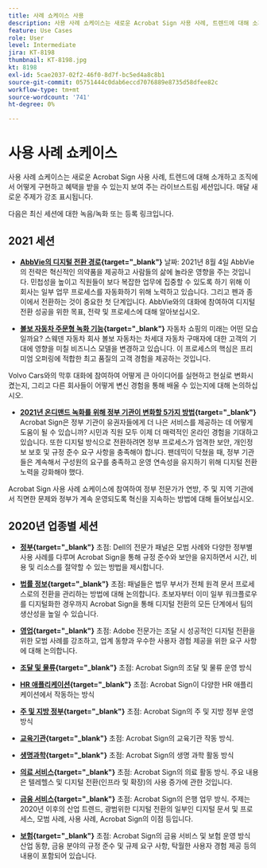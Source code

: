 ```yaml
---
title: 사례 쇼케이스 사용
description: 사용 사례 쇼케이스는 새로운 Acrobat Sign 사용 사례, 트렌드에 대해 소개하고, 조직이 이를 구현하고 혜택을 받는 방법을 보여주는 라이브스트림 세션입니다
feature: Use Cases
role: User
level: Intermediate
jira: KT-8198
thumbnail: KT-8198.jpg
kt: 8198
exl-id: 5cae2037-02f2-46f0-8d7f-bc5ed4a8c8b1
source-git-commit: 05751444c0dab6eccd7076889e8735d58dfee82c
workflow-type: tm+mt
source-wordcount: '741'
ht-degree: 0%

---
```


# 사용 사례 쇼케이스

사용 사례 쇼케이스는 새로운 Acrobat Sign 사용 사례, 트렌드에 대해 소개하고 조직에서 어떻게 구현하고 혜택을 받을 수 있는지 보여 주는 라이브스트림 세션입니다. 매달 새로운 주제가 강조 표시됩니다.

다음은 최신 세션에 대한 녹음/녹화 또는 등록 링크입니다.

## 2021 세션

* **[AbbVie의 디지털 전환 경로](https://use-case-showcase-with-abbvie.joinus.adobeevents.com/){target="_blank"}**
날짜: 2021년 8월 4일 AbbVie의 전략은 혁신적인 의약품을 제공하고 사람들의 삶에 놀라운 영향을 주는 것입니다. 민첩성을 높이고 직원들이 보다 복잡한 업무에 집중할 수 있도록 하기 위해 이 회사는 일부 업무 프로세스를 자동화하기 위해 노력하고 있습니다. 그리고 펜과 종이에서 전환하는 것이 중요한 첫 단계입니다. AbbVie와의 대화에 참여하여 디지털 전환 성공을 위한 목표, 전략 및 프로세스에 대해 알아보십시오.

* **[볼보 자동차 주문형 녹화 기능](https://gateway.on24.com/wcc/eh/2172296/lp/2963219/adobe-sign-use-case-showcase%3A-featuring-volvo-cars/){target="_blank"}**
자동차 쇼핑의 미래는 어떤 모습일까요? 스웨덴 자동차 회사 볼보 자동차는 차세대 자동차 구매자에 대한 고객의 기대에 영향을 미칠 비즈니스 모델을 변경하고 있습니다. 이 프로세스의 핵심은 프리미엄 오퍼링에 적합한 최고 품질의 고객 경험을 제공하는 것입니다.

Volvo Cars와의 막후 대화에 참여하여 어떻게 큰 아이디어를 실현하고 현실로 변화시켰는지, 그리고 다른 회사들이 어떻게 변신 경험을 통해 배울 수 있는지에 대해 논의하십시오.

* **[2021년 온디맨드 녹화를 위해 정부 기관이 변화할 5가지 방법](https://gateway.on24.com/wcc/eh/2172296/lp/2790280/5-ways-government-agencies-will-transform-in-2021-/){target="_blank"}**
Acrobat Sign은 정부 기관이 유권자들에게 더 나은 서비스를 제공하는 데 어떻게 도움이 될 수 있습니까? 시민과 직원 모두 이제 더 매력적인 온라인 경험을 기대하고 있습니다. 또한 디지털 방식으로 전환하려면 정부 프로세스가 엄격한 보안, 개인정보 보호 및 규정 준수 요구 사항을 충족해야 합니다. 팬데믹이 닥쳤을 때, 정부 기관들은 계속해서 구성원의 요구를 충족하고 운영 연속성을 유지하기 위해 디지털 전환 노력을 강화해야 했다.

Acrobat Sign 사용 사례 쇼케이스에 참여하여 정부 전문가가 연방, 주 및 지역 기관에서 직면한 문제와 정부가 계속 운영되도록 혁신을 지속하는 방법에 대해 들어보십시오.

## 2020년 업종별 세션

* **[정부](https://event.on24.com/wcc/r/2790280/7FFF27458A6834FDF8C73C5149637590?partnerref=EXL){target="_blank"}**
초점: Dell의 전문가 패널은 모범 사례와 다양한 정부별 사용 사례를 다루며 Acrobat Sign을 통해 규정 준수와 보안을 유지하면서 시간, 비용 및 리소스를 절약할 수 있는 방법을 제시합니다.

* **[법률 정보](https://event.on24.com/wcc/r/2634329/292CA0B317E56600A114508CC55376BF?partnerref=EXL){target="_blank"}**
초점: 패널들은 법무 부서가 전체 원격 문서 프로세스로의 전환을 관리하는 방법에 대해 논의합니다. 초보자부터 이미 일부 워크플로우를 디지털화한 경우까지 Acrobat Sign을 통해 디지털 전환의 모든 단계에서 팀의 생산성을 높일 수 있습니다.

* **[영업](https://acrobat.adobe.com/us/en/business/webinars/adobe-sign-use-case-showcase-sales.html){target="_blank"}**
초점: Adobe 전문가는 조달 시 성공적인 디지털 전환을 위한 모범 사례를 강조하고, 업계 동향과 우수한 사용자 경험 제공을 위한 요구 사항에 대해 논의합니다.

* **[조달 및 물류](https://event.on24.com/wcc/r/2514418/278FB6F16C198E2B866CF487AF9514F6){target="_blank"}**
초점: Acrobat Sign의 조달 및 물류 운영 방식

* **[HR 애플리케이션](https://event.on24.com/wcc/r/2351937/D9E34A102F309DFCAF0D07D5192BD66D){target="_blank"}**
초점: Acrobat Sign이 다양한 HR 애플리케이션에서 작동하는 방식

* **[주 및 지방 정부](https://event.on24.com/wcc/r/2351937/D9E34A102F309DFCAF0D07D5192BD66D){target="_blank"}**
초점: Acrobat Sign의 주 및 지방 정부 운영 방식

* **[교육기관](https://event.on24.com/wcc/r/2241711/762243D5EE65DAC44D3AE7BCCD3388A7){target="_blank"}**
초점: Acrobat Sign의 교육기관 작동 방식.

* **[생명과학](https://event.on24.com/wcc/r/2204781/2C266134D08DDE48E17C77746F192AA6){target="_blank"}**
초점: Acrobat Sign의 생명 과학 활동 방식

* **[의료 서비스](https://event.on24.com/wcc/r/2202626/1D60C42BD396AE273CB09CF53F1051BE){target="_blank"}**
초점: Acrobat Sign의 의료 활동 방식. 주요 내용은 텔레헬스 및 디지털 전환(인프라 및 확장)의 사용 증가에 관한 것입니다.

* **[금융 서비스](https://event.on24.com/wcc/r/2177152/40A4315A5D32F21AFB5EB03E25C15992){target="_blank"}**
초점: Acrobat Sign의 은행 업무 방식. 주제는 2020년 이후의 산업 트렌드, 광범위한 디지털 전환의 일부인 디지털 문서 및 프로세스, 모범 사례, 사용 사례, Acrobat Sign의 이점 등입니다.

* **[보험](https://event.on24.com/wcc/r/2162717/1449ED610AD3B545004079728D9AE0F6){target="_blank"}**
초점: Acrobat Sign의 금융 서비스 및 보험 운영 방식 산업 동향, 금융 분야의 규정 준수 및 규제 요구 사항, 탁월한 사용자 경험 제공 등의 내용이 포함되어 있습니다.
